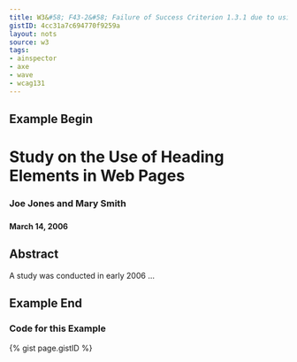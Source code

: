 ```yaml
---
title: W3&#58; F43-2&#58; Failure of Success Criterion 1.3.1 due to using structural markup in a way that does not represent relationships in the content
gistID: 4cc31a7c694770f9259a
layout: nots
source: w3
tags:
- ainspector
- axe
- wave
- wcag131
---
```


<h2 aria-describedby="{{ page.gistID }}">Example Begin</h2>
<div class="rendered-not">
<h1>Study on the Use of Heading  Elements in Web Pages</h1>
<h3>Joe Jones and Mary Smith<h3>
<h4>March 14, 2006</h4>
<h2>Abstract</h2>
<p>A study was conducted in early 2006 ...
</p>
</div> <!-- rendered-not -->

<h2 aria-describedby="{{ page.gistID }}">Example End</h2>

<h3 aria-describedby="{{ page.gistID }}">Code for this Example</h3>
{% gist page.gistID %}